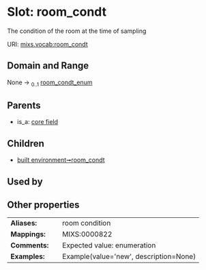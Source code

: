 
# Slot: room_condt


The condition of the room at the time of sampling

URI: [mixs.vocab:room_condt](https://w3id.org/mixs/vocab/room_condt)


## Domain and Range

None &#8594;  <sub>0..1</sub> [room_condt_enum](room_condt_enum.md)

## Parents

 *  is_a: [core field](core_field.md)

## Children

 *  [built environment➞room_condt](built_environment_room_condt.md)

## Used by


## Other properties

|  |  |  |
| --- | --- | --- |
| **Aliases:** | | room condition |
| **Mappings:** | | MIXS:0000822 |
| **Comments:** | | Expected value: enumeration |
| **Examples:** | | Example(value='new', description=None) |

